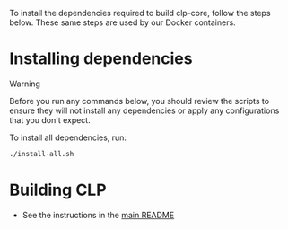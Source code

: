 To install the dependencies required to build clp-core, follow the steps below.
These same steps are used by our Docker containers.

# Installing dependencies

> [!WARNING]
> Before you run any commands below, you should review the scripts to ensure they will not install
> any dependencies or apply any configurations that you don't expect.

To install all dependencies, run:

```bash
./install-all.sh
```

# Building CLP

* See the instructions in the [main README](../../../../README.md#build)
